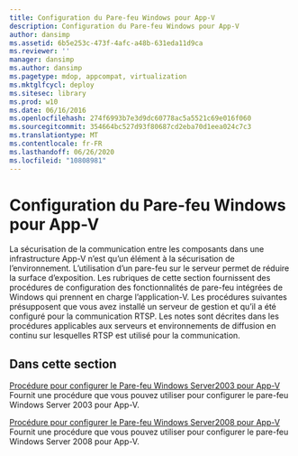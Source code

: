 ```yaml
---
title: Configuration du Pare-feu Windows pour App-V
description: Configuration du Pare-feu Windows pour App-V
author: dansimp
ms.assetid: 6b5e253c-473f-4afc-a48b-631eda11d9ca
ms.reviewer: ''
manager: dansimp
ms.author: dansimp
ms.pagetype: mdop, appcompat, virtualization
ms.mktglfcycl: deploy
ms.sitesec: library
ms.prod: w10
ms.date: 06/16/2016
ms.openlocfilehash: 274f6993b7e3d9dc60778ac5a5521c69e016f060
ms.sourcegitcommit: 354664bc527d93f80687cd2eba70d1eea024c7c3
ms.translationtype: MT
ms.contentlocale: fr-FR
ms.lasthandoff: 06/26/2020
ms.locfileid: "10808981"
---
```

# Configuration du Pare-feu Windows pour App-V


La sécurisation de la communication entre les composants dans une infrastructure App-V n’est qu’un élément à la sécurisation de l’environnement. L’utilisation d’un pare-feu sur le serveur permet de réduire la surface d’exposition. Les rubriques de cette section fournissent des procédures de configuration des fonctionnalités de pare-feu intégrées de Windows qui prennent en charge l’application-V. Les procédures suivantes présupposent que vous avez installé un serveur de gestion et qu’il a été configuré pour la communication RTSP. Les notes sont décrites dans les procédures applicables aux serveurs et environnements de diffusion en continu sur lesquelles RTSP est utilisé pour la communication.

## Dans cette section


<a href="" id="how-to-configure-windows-server-2003-firewall-for-app-v"></a>[Procédure pour configurer le Pare-feu Windows Server2003 pour App-V](how-to-configure-windows-server-2003-firewall-for-app-v.md)  
Fournit une procédure que vous pouvez utiliser pour configurer le pare-feu Windows Server 2003 pour App-V.

<a href="" id="how-to-configure-windows-server-2008-firewall-for-app-v"></a>[Procédure pour configurer le Pare-feu Windows Server2008 pour App-V](how-to-configure-windows-server-2008-firewall-for-app-v.md)  
Fournit une procédure que vous pouvez utiliser pour configurer le pare-feu Windows Server 2008 pour App-V.

 

 





